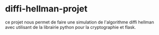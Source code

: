 # diffi-hellman-projet
ce  projet nous permet de faire une simulation de l'algorithme diffi hellman avec utilisant de la librairie python pour la cryptographie et flask.
